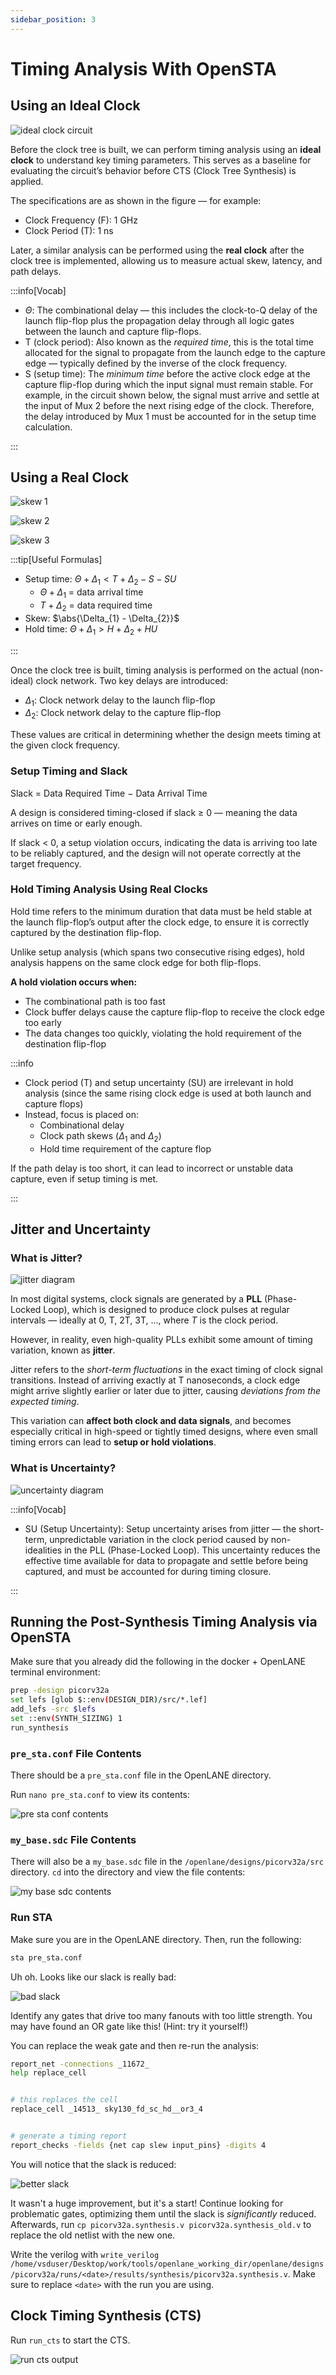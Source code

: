 ```yaml
---
sidebar_position: 3
---
```


# Timing Analysis With OpenSTA

## Using an Ideal Clock

![ideal clock circuit](./Timing-Analysis-OpenSTA-Images/ideal-clock.png)

Before the clock tree is built, we can perform timing analysis using an **ideal clock** to understand key timing parameters. This serves as a baseline for evaluating the circuit’s behavior before CTS (Clock Tree Synthesis) is applied.

The specifications are as shown in the figure — for example:

* Clock Frequency (F): 1 GHz
* Clock Period (T): 1 ns

Later, a similar analysis can be performed using the **real clock** after the clock tree is implemented, allowing us to measure actual skew, latency, and path delays.

:::info[Vocab]

* $\Theta$: The combinational delay — this includes the clock-to-Q delay of the launch flip-flop plus the propagation delay through all logic gates between the launch and capture flip-flops.
* T (clock period): Also known as the *required time*, this is the total time allocated for the signal to propagate from the launch edge to the capture edge — typically defined by the inverse of the clock frequency.
* S (setup time): The *minimum time* before the active clock edge at the capture flip-flop during which the input signal must remain stable. For example, in the circuit shown below, the signal must arrive and settle at the input of Mux 2 before the next rising edge of the clock. Therefore, the delay introduced by Mux 1 must be accounted for in the setup time calculation.

:::

## Using a Real Clock

![skew 1](./Timing-Analysis-OpenSTA-Images/skew-1.png)

![skew 2](./Timing-Analysis-OpenSTA-Images/skew-2.png)

![skew 3](./Timing-Analysis-OpenSTA-Images/skew-3.png)

:::tip[Useful Formulas]

* Setup time: $\Theta + \Delta_{1} \lt T + \Delta_{2} - S - SU$
  * $\Theta + \Delta_{1}$ = data arrival time
  * $T + \Delta_{2}$ = data required time
* Skew: $\abs{\Delta_{1} - \Delta_{2}}$
* Hold time: $\Theta + \Delta_{1} \gt H + \Delta_{2} + HU$

:::

Once the clock tree is built, timing analysis is performed on the actual (non-ideal) clock network. Two key delays are introduced:

* $\Delta_{1}$: Clock network delay to the launch flip-flop
* $\Delta_{2}$: Clock network delay to the capture flip-flop

These values are critical in determining whether the design meets timing at the given clock frequency.

### Setup Timing and Slack

Slack = Data Required Time − Data Arrival Time

A design is considered timing-closed if slack ≥ 0 — meaning the data arrives on time or early enough.

If slack < 0, a setup violation occurs, indicating the data is arriving too late to be reliably captured, and the design will not operate correctly at the target frequency.

### Hold Timing Analysis Using Real Clocks

Hold time refers to the minimum duration that data must be held stable at the launch flip-flop’s output after the clock edge, to ensure it is correctly captured by the destination flip-flop.

Unlike setup analysis (which spans two consecutive rising edges), hold analysis happens on the same clock edge for both flip-flops.

**A hold violation occurs when:**

* The combinational path is too fast
* Clock buffer delays cause the capture flip-flop to receive the clock edge too early
* The data changes too quickly, violating the hold requirement of the destination flip-flop

:::info

* Clock period (T) and setup uncertainty (SU) are irrelevant in hold analysis (since the same rising clock edge is used at both launch and capture flops)
* Instead, focus is placed on:
  * Combinational delay
  * Clock path skews ($\Delta_{1}$ and $\Delta_{2}$)
  * Hold time requirement of the capture flop

If the path delay is too short, it can lead to incorrect or unstable data capture, even if setup timing is met.

:::

## Jitter and Uncertainty

### What is Jitter?

![jitter diagram](./Timing-Analysis-OpenSTA-Images/jitter.png)

In most digital systems, clock signals are generated by a **PLL** (Phase-Locked Loop), which is designed to produce clock pulses at regular intervals — ideally at 0, T, 2T, 3T, ..., where *T* is the clock period.

However, in reality, even high-quality PLLs exhibit some amount of timing variation, known as **jitter**.

Jitter refers to the *short-term fluctuations* in the exact timing of clock signal transitions. Instead of arriving exactly at T nanoseconds, a clock edge might arrive slightly earlier or later due to jitter, causing *deviations from the expected timing*.

This variation can **affect both clock and data signals**, and becomes especially critical in high-speed or tightly timed designs, where even small timing errors can lead to **setup or hold violations**.

### What is Uncertainty?

![uncertainty diagram](./Timing-Analysis-OpenSTA-Images/uncertainty.png)

:::info[Vocab]

* SU (Setup Uncertainty): Setup uncertainty arises from jitter — the short-term, unpredictable variation in the clock period caused by non-idealities in the PLL (Phase-Locked Loop). This uncertainty reduces the effective time available for data to propagate and settle before being captured, and must be accounted for during timing closure.

:::

## Running the Post-Synthesis Timing Analysis via OpenSTA

Make sure that you already did the following in the docker + OpenLANE terminal environment:

```bash showLineNumbers
prep -design picorv32a
set lefs [glob $::env(DESIGN_DIR)/src/*.lef]
add_lefs -src $lefs
set ::env(SYNTH_SIZING) 1
run_synthesis
```

### `pre_sta.conf` File Contents

There should be a `pre_sta.conf` file in the OpenLANE directory.

Run `nano pre_sta.conf` to view its contents:

![pre sta conf contents](./Timing-Analysis-OpenSTA-Images/sta-conf.png)

### `my_base.sdc` File Contents

There will also be a `my_base.sdc` file in the `/openlane/designs/picorv32a/src` directory. `cd` into the directory and view the file contents:

![my base sdc contents](./Timing-Analysis-OpenSTA-Images/my-base.png)

### Run STA

Make sure you are in the OpenLANE directory. Then, run the following:

```bash showLineNumbers title="vsduser@vsdsquadron: ~/Desktop/work/tools/openlane_working_dir/openlane"
sta pre_sta.conf
```

Uh oh. Looks like our slack is really bad:

![bad slack](./Timing-Analysis-OpenSTA-Images/slack.png)

Identify any gates that drive too many fanouts with too little strength. You may have found an OR gate like this! (Hint: try it yourself!)

You can replace the weak gate and then re-run the analysis:

```bash showLineNumbers title="vsduser@vsdsquadron: ~/Desktop/work/tools/openlane_working_dir/openlane"
report_net -connections _11672_
help replace_cell


# this replaces the cell
replace_cell _14513_ sky130_fd_sc_hd__or3_4


# generate a timing report
report_checks -fields {net cap slew input_pins} -digits 4
```

You will notice that the slack is reduced:

![better slack](./Timing-Analysis-OpenSTA-Images/better-slack.png)

It wasn't a huge improvement, but it's a start! Continue looking for problematic gates, optimizing them until the slack is *significantly* reduced. Afterwards, run `cp picorv32a.synthesis.v picorv32a.synthesis_old.v` to replace the old netlist with the new one.

Write the verilog with `write_verilog /home/vsduser/Desktop/work/tools/openlane_working_dir/openlane/designs/picorv32a/runs/<date>/results/synthesis/picorv32a.synthesis.v`. Make sure to replace `<date>` with the run you are using.

## Clock Timing Synthesis (CTS)

Run `run_cts` to start the CTS.

![run cts output](./Timing-Analysis-OpenSTA-Images/run-cts.png)
